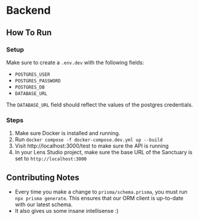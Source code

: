 # Backend

## How To Run

### Setup

Make sure to create a `.env.dev` with the following fields:

- `POSTGRES_USER`
- `POSTGRES_PASSWORD`
- `POSTGRES_DB`
- `DATABASE_URL`

The `DATABASE_URL` field should reflect the values of the postgres credentials.

### Steps

1. Make sure Docker is installed and running.
2. Run `docker compose -f docker-compose.dev.yml up --build`
3. Visit http://localhost:3000/test to make sure the API is running
4. In your Lens Studio project, make sure the base URL of the Sanctuary is set to `http://localhost:3000`

## Contributing Notes

- Every time you make a change to `prisma/schema.prisma`, you must run `npx prisma generate`. This ensures that our ORM client is up-to-date with our latest schema.
- It also gives us some insane intellisense :)
